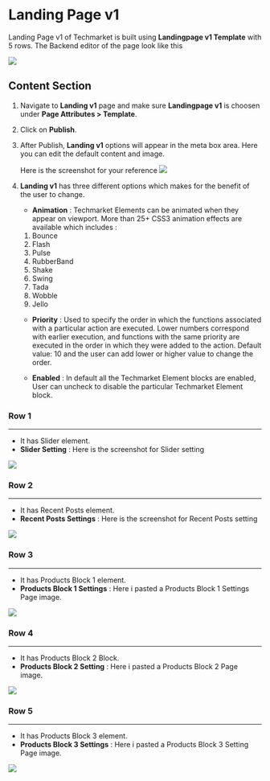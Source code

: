 # Landing Page v1

Landing Page v1 of Techmarket is built using **Landingpage v1 Template** with 5 rows. The  Backend editor of the page look like this

![](http://transvelo.github.io/docs/electro/images/home-v3-setting.png)

## Content Section

1. Navigate to **Landing v1** page and make sure **Landingpage v1** is choosen under **Page Attributes > Template**.
2. Click on **Publish**.
3. After Publish, **Landing v1** options will appear in the meta box area. Here you can edit the default content and image.

    Here is the screenshot for your reference
    ![](http://transvelo.github.io/docs/electro/images/home-v2-option.png)

4. **Landing v1** has three different options which makes for the benefit of the user to change.

    * **Animation** : Techmarket Elements can be animated when they appear on viewport. More than 25+ CSS3 animation effects are available which includes :

    1. Bounce
    2. Flash
    3. Pulse
    4. RubberBand
    5. Shake
    6. Swing
    7. Tada
    8. Wobble
    9. Jello

    * **Priority** : Used to specify the order in which the functions associated with a particular action are executed. Lower numbers correspond with earlier execution, and functions with the same priority are executed in the order in which they were added to the action. Default value: 10 and the user can add lower or higher value to change the order.

    * **Enabled** : In default all the Techmarket Element blocks are enabled, User can uncheck to disable the particular Techmarket Element block.

### Row 1
---
* It has Slider element.
* **Slider Setting** : Here is the screenshot for Slider setting

![](http://transvelo.github.io/docs/electro/images/home3-slider-setting.png)

### Row 2
---
* It has Recent Posts element.
* **Recent Posts Settings** : Here is the screenshot for Recent Posts setting

![](http://transvelo.github.io/docs/electro/images/home3-feature-list-setting.png)


### Row 3
---
* It has Products Block 1 element.
* **Products Block 1 Settings** : Here i pasted a Products Block 1 Settings Page image.

![](http://transvelo.github.io/docs/electro/images/home3-ads-block-setting.png)

### Row 4
---
* It has Products Block 2 Block.
* **Products Block 2 Setting** : Here i pasted a Products Block 2 Page image.

![](http://transvelo.github.io/docs/electro/images/home3-tabs-carousel-setting.png)

### Row 5
---
* It has Products Block 3 element.
* **Products Block 3 Settings** : Here i pasted a Products Block 3 Setting Page image.

![](http://transvelo.github.io/docs/electro/images/home3-carousel-with-image-setting.png)


